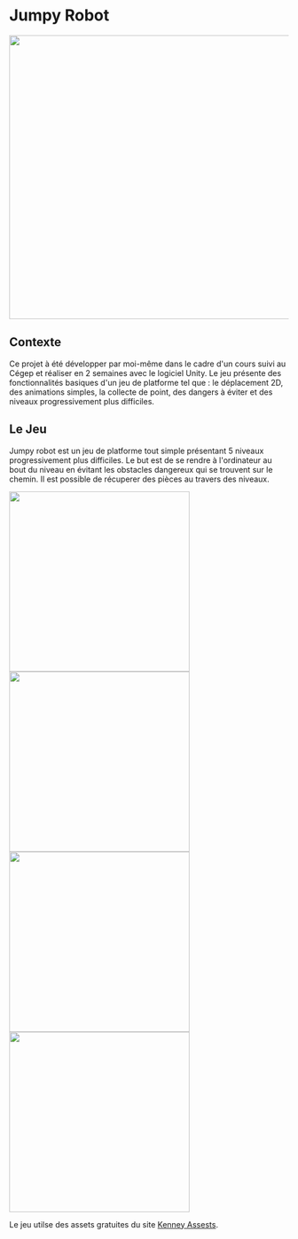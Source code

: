 # Jumpy Robot

<img src="https://user-images.githubusercontent.com/72167870/192329030-abe9c8d4-229b-4c52-8607-20f192e0208b.png" width="512"/>

## Contexte
Ce projet à été développer par moi-même dans le cadre d'un cours suivi au Cégep et réaliser en 2 semaines avec le logiciel Unity. Le jeu présente des fonctionnalités basiques d'un jeu de platforme tel que : le déplacement 2D, des animations simples, la collecte de point, des dangers à éviter et des niveaux progressivement plus difficiles.

## Le Jeu
Jumpy robot est un jeu de platforme tout simple présentant 5 niveaux progressivement plus difficiles. Le but est de se rendre à l'ordinateur au bout du niveau en évitant les obstacles dangereux qui se trouvent sur le chemin. Il est possible de récuperer des pièces au travers des niveaux.
<p float="left">
  <img src="https://user-images.githubusercontent.com/72167870/192331197-1bcc0c03-9798-48aa-8e6d-744bc34994a0.png" width="325"/>
  <img src="https://user-images.githubusercontent.com/72167870/192330079-e710056e-ba6c-40ad-a983-5aac4102aee4.png" width="325"/>
  <img src="https://user-images.githubusercontent.com/72167870/192330481-f8ee30a7-5ef2-4932-ad59-a7a1a21c493a.png" width="325"/>
  <img src="https://user-images.githubusercontent.com/72167870/192330352-225f003a-59dc-4006-b0b9-914feefd5210.png" width="325"/>
</p>

Le jeu utilse des assets gratuites du site [Kenney Assests](https://kenney.nl/assets).
